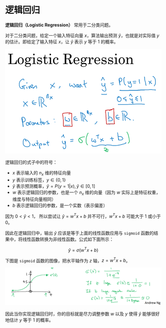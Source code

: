 # 逻辑回归

**逻辑回归（Logistic Regression）** 常用于二分类问题。

对于二分类问题，给定一个输入特征向量 $x$，算法输出预测 $\hat{y}$，也就是对实际值 $y$ 的估计。即给定了输入特征 $x$，让 $\hat{y}$ 表示 $y$ 等于 $1$ 的概率。

![逻辑回归](./image/2.2-1.png)

逻辑回归的式子中的符号：

- $x$ 表示输入的 $n_x$ 维的特征向量
- $y$ 表示训练标签，$y \in \{0, 1\}$
- $\hat{y}$ 表示预测概率，$\hat{y} = P(y=1|x), \hat{y} \in [0, 1]$
- $w$ 表示逻辑回归的参数，也是一个 $n_x$ 维的向量（因为 $w$ 实际上是特征权重，维度与特征向量相同）
- $b$ 表示逻辑回归的参数，是一个实数（表示偏差）

因为 $0 < \hat{y} < 1$， 所以尝试让 $\hat{y} = w^{T}x + b$ 并不可行，$w^{T}x + b$ 可能大于 $1$ 或小于 $0$。

因此在逻辑回归中，输出 $\hat{y}$ 应该是等于上面的线性函数应用与 `sigmoid` 函数的结果中，将线性函数转换为非线性函数。公式如下面所示：

$$\hat{y} = \sigma(w^{T}x + b)$$

下图是 `sigmoid` 函数的图像，把水平轴作为 $z$ 轴，$z = w^{T}x + b$。

![sigmoid](./image/2.2-2.png)

因此当你实现逻辑回归时，你的目标就是尽力调整参数 $w$ 以及 $y$ 使得 $\hat{y}$ 能够很好地估计 $y$ 等于 $1$ 的概率。

